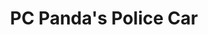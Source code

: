 ---
id: PE06676
title: PC Panda's Police Car
price:
    hkd: 200
    twd: 800
dimensions:
    w: 20
    l: 13
    h: 14
    unit: cm
imgs: 
    - 'images/products/pc-pandas-police-car.png'
stock: 3
---
